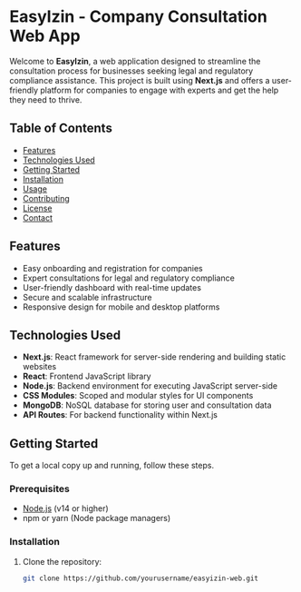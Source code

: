 # EasyIzin - Company Consultation Web App

Welcome to **EasyIzin**, a web application designed to streamline the consultation process for businesses seeking legal and regulatory compliance assistance. This project is built using **Next.js** and offers a user-friendly platform for companies to engage with experts and get the help they need to thrive.

## Table of Contents
- [Features](#features)
- [Technologies Used](#technologies-used)
- [Getting Started](#getting-started)
- [Installation](#installation)
- [Usage](#usage)
- [Contributing](#contributing)
- [License](#license)
- [Contact](#contact)

## Features
- Easy onboarding and registration for companies
- Expert consultations for legal and regulatory compliance
- User-friendly dashboard with real-time updates
- Secure and scalable infrastructure
- Responsive design for mobile and desktop platforms

## Technologies Used
- **Next.js**: React framework for server-side rendering and building static websites
- **React**: Frontend JavaScript library
- **Node.js**: Backend environment for executing JavaScript server-side
- **CSS Modules**: Scoped and modular styles for UI components
- **MongoDB**: NoSQL database for storing user and consultation data
- **API Routes**: For backend functionality within Next.js

## Getting Started

To get a local copy up and running, follow these steps.

### Prerequisites
- [Node.js](https://nodejs.org/) (v14 or higher)
- npm or yarn (Node package managers)

### Installation

1. Clone the repository:
   ```bash
   git clone https://github.com/yourusername/easyizin-web.git
